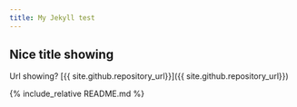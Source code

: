 ```yaml
---
title: My Jekyll test
---
```

<link rel="stylesheet" type="text/css" href="https://cdn.rawgit.com/mojombo/tpw/master/css/syntax.css" />

## Nice title showing

Url showing? [{{ site.github.repository_url}}]({{ site.github.repository_url}})

{% include_relative README.md %}
